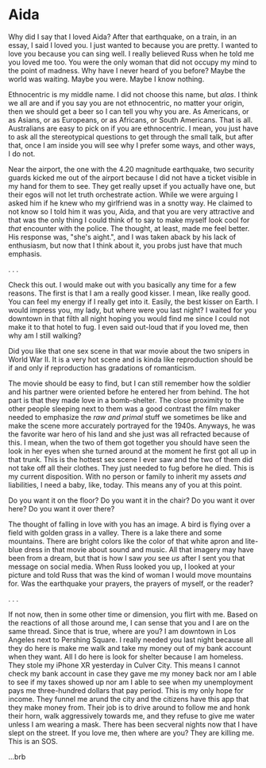 # Aida

Why did I say that I loved Aida? After that earthquake, on a train, in an essay, I said I loved you. I just wanted to because you are pretty. I wanted to love you because you can sing well. I really believed Russ when he told me you loved me too. You were the only woman that did not occupy my mind to the point of madness. Why have I never heard of you before? Maybe the world was waiting. Maybe you were. Maybe I know nothing.

Ethnocentric is my middle name. I did not choose this name, but _alas_. I think we all are and if you say you are not ethnocentric, no matter your origin, then we should get a beer so I can tell you why you are. As Americans, or as Asians, or as Europeans, or as Africans, or South Americans. That is all. Australians are easy to pick on if you are ethnocentric. I mean, you just have to ask all the stereotypical questions to get through the small talk, but after that, once I am inside you will see why I prefer some ways, and other ways, I do not.

Near the airport, the one with the 4.20 magnitude earthquake, two security guards kicked me out of the airport because I did not have a ticket visible in my hand for them to see. They get really upset if you actually have one, but their egos will not let truth orchestrate action. While we were arguing I asked him if he knew who my girlfriend was in a snotty way. He claimed to not know so I told him it was you, Aida, and that you are very attractive and that was the only thing I could think of to say to make myself look cool for _that_ encounter with the police. The thought, at least, made me feel better. His response was, "she's aight.", and I was taken aback by his lack of enthusiasm, but now that I think about it, you probs just have that much emphasis.

. . .

Check this out. I would make out with you basically any time for a few reasons. The first is that I am a really good kisser. I mean, like really good. You can feel my energy if I really get into it. Easily, the best kisser on Earth. I would impress you, my lady, but where were you last night? I waited for you downtown in that filth all night hoping you would find me since I could not make it to that hotel to fug. I even said out-loud that if you loved me, then why am I still walking?

Did you like that one sex scene in that war movie about the two snipers in World War II. It is a very hot scene and is kinda like reproduction should be if and only if reproduction has gradations of romanticism.

The movie should be easy to find, but I can still remember how the soldier and his partner were oriented before he entered her from behind. The hot part is that they made love in a bomb-shelter. The close proximity to the other people sleeping next to them was a good contrast the film maker needed to emphasize the _raw and primal_ stuff we sometimes be like and make the scene more accurately portrayed for the 1940s. Anyways, he was the favorite war hero of his land and she just was all refracted because of this. I mean, when the two of them got together you should have seen the look in her eyes when she turned around at the moment he first got all up in that trunk. This is the hottest sex scene I ever saw and the two of them did not take off all their clothes. They just needed to fug before he died. This is my current disposition. With no person or family to inherit my assets _and_ liabilities, I need a baby, like, today. This means any of you at this point.

Do you want it on the floor? Do you want it in the chair? Do you want it over here? Do you want it over there?

The thought of falling in love with you has an image. A bird is flying over a field with golden grass in a valley. There is a lake there and some mountains. There are bright colors like the color of that white apron and lite-blue dress in that movie about sound and music. All that imagery may have been from a dream, but that is how I saw _you_ see _us_ after I sent you that message on social media. When Russ looked you up, I looked at your picture and told Russ that was the kind of woman I would move mountains for. Was the earthquake your prayers, the prayers of myself, or the reader?

. . .

If not now, then in some other time or dimension, you flirt with me. Based on the reactions of all those around me, I can sense that you and I are on the same thread. Since that is true, where are you? I am downtown in Los Angeles next to Pershing Square. I really needed you last night because all they do here is make me walk and take my money out of my bank account when they want. All I do here is look for shelter because I am homeless. They stole my iPhone XR yesterday in Culver City. This means I cannot check my bank account in case they gave me my money back nor am I able to see if my taxes showed up nor am I able to see when my unemployment pays me three-hundred dollars that pay period. This is my only hope for income. They funnel me arund the city and the citizens have this app that they make money from. Their job is to drive around to follow me and honk their horn, walk aggressively towards me, and they refuse to give me water unless I am wearing a mask. There has been secveral nights now that I have slept on the street. If you love me, then where are you? They are killing me. This is an SOS.

...brb
